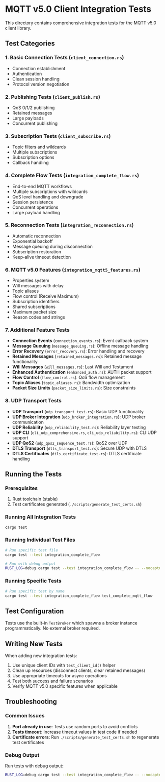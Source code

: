# MQTT v5.0 Client Integration Tests

This directory contains comprehensive integration tests for the MQTT v5.0 client library.

## Test Categories

### 1. Basic Connection Tests (`client_connection.rs`)
- Connection establishment
- Authentication
- Clean session handling
- Protocol version negotiation

### 2. Publishing Tests (`client_publish.rs`)
- QoS 0/1/2 publishing
- Retained messages
- Large payloads
- Concurrent publishing

### 3. Subscription Tests (`client_subscribe.rs`)
- Topic filters and wildcards
- Multiple subscriptions
- Subscription options
- Callback handling

### 4. Complete Flow Tests (`integration_complete_flow.rs`)
- End-to-end MQTT workflows
- Multiple subscriptions with wildcards
- QoS level handling and downgrade
- Session persistence
- Concurrent operations
- Large payload handling

### 5. Reconnection Tests (`integration_reconnection.rs`)
- Automatic reconnection
- Exponential backoff
- Message queuing during disconnection
- Subscription restoration
- Keep-alive timeout detection

### 6. MQTT v5.0 Features (`integration_mqtt5_features.rs`)
- Properties system
- Will messages with delay
- Topic aliases
- Flow control (Receive Maximum)
- Subscription identifiers
- Shared subscriptions
- Maximum packet size
- Reason codes and strings

### 7. Additional Feature Tests
- **Connection Events** (`connection_events.rs`): Event callback system
- **Message Queuing** (`message_queuing.rs`): Offline message handling
- **Error Recovery** (`error_recovery.rs`): Error handling and recovery
- **Retained Messages** (`retained_messages.rs`): Retained message functionality
- **Will Messages** (`will_messages.rs`): Last Will and Testament
- **Enhanced Authentication** (`enhanced_auth.rs`): AUTH packet support
- **Flow Control** (`flow_control.rs`): QoS flow management
- **Topic Aliases** (`topic_aliases.rs`): Bandwidth optimization
- **Packet Size Limits** (`packet_size_limits.rs`): Size constraints

### 8. UDP Transport Tests
- **UDP Transport** (`udp_transport_test.rs`): Basic UDP functionality
- **UDP Broker Integration** (`udp_broker_integration.rs`): UDP broker communication
- **UDP Reliability** (`udp_reliability_test.rs`): Reliability layer testing
- **UDP CLI** (`cli_udp_comprehensive.rs`, `cli_udp_reliability.rs`): CLI UDP support
- **UDP QoS2** (`udp_qos2_sequence_test.rs`): QoS2 over UDP
- **DTLS Transport** (`dtls_transport_test.rs`): Secure UDP with DTLS
- **DTLS Certificates** (`dtls_certificate_test.rs`): DTLS certificate handling

## Running the Tests

### Prerequisites
1. Rust toolchain (stable)
2. Test certificates generated (`./scripts/generate_test_certs.sh`)

### Running All Integration Tests
```bash
cargo test
```

### Running Individual Test Files
```bash
# Run specific test file
cargo test --test integration_complete_flow

# Run with debug output
RUST_LOG=debug cargo test --test integration_complete_flow -- --nocapture
```

### Running Specific Tests
```bash
# Run specific test by name
cargo test --test integration_complete_flow test_complete_mqtt_flow
```

## Test Configuration

Tests use the built-in `TestBroker` which spawns a broker instance programmatically. No external broker required.

## Writing New Tests

When adding new integration tests:

1. Use unique client IDs with `test_client_id()` helper
2. Clean up resources (disconnect clients, clear retained messages)
3. Use appropriate timeouts for async operations
4. Test both success and failure scenarios
5. Verify MQTT v5.0 specific features when applicable

## Troubleshooting

### Common Issues

1. **Port already in use**: Tests use random ports to avoid conflicts
2. **Tests timeout**: Increase timeout values in test code if needed
3. **Certificate errors**: Run `./scripts/generate_test_certs.sh` to regenerate test certificates

### Debug Output

Run tests with debug output:
```bash
RUST_LOG=debug cargo test --test integration_complete_flow -- --nocapture
```
